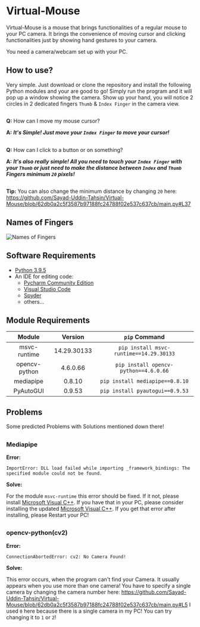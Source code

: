# Virtual-Mouse
Virtual-Mouse is a mouse that brings functionalities of a regular mouse to your PC camera.  It brings the convenience of moving cursor and clicking functionalities just by showing hand gestures to your camera.

You need a camera/webcam set up with your PC.

## How to use?
Very simple. Just download or clone the repository and install the following Python modules and your are good to go! Simply run the program and it will pop up a window showing the camera. Show up your hand, you will notice 2 circles in 2 dedicated fingers `Thumb` & `Index Finger` in the camera view.

##
**Q:** How can I move my mouse cursor?

**A:** ___It's Simple! Just move your `Index Finger` to move your cursor!___

##
**Q:** How can I click to a button or on something?

**A:** ___It's also really simple! All you need to touch your `Index Finger` with your `Thumb` or just need to make the distance between `Index` and `Thumb` Fingers minimum `20` pixels!___

##
 **Tip:** You can also change the minimum distance by changing `20` here: https://github.com/Sayad-Uddin-Tahsin/Virtual-Mouse/blob/62db0a2c5f3587b97188fc24788f02e537c637cb/main.py#L37
 
## Names of Fingers
 ![Names of Fingers](https://image.shutterstock.com/image-vector/fingers-names-human-body-parts-260nw-1042963189.jpg)
 

## Software Requirements
- [Python 3.9.5](https://www.python.org/downloads/release/python-395/)
- An IDE for editing code:
   - [Pycharm Community Edition](https://www.jetbrains.com/pycharm/download)
   - [Visual Studio Code](https://code.visualstudio.com/download)
   - [Spyder](https://www.spyder-ide.org/#section-download)
   - others...

## Module Requirements
| Module | Version | `pip` Command |
| :--: | :-----: | :---: |
| msvc-runtime | 14.29.30133 | `pip install msvc-runtime==14.29.30133` |
| opencv-python | 4.6.0.66 | `pip install opencv-python==4.6.0.66` |
| mediapipe | 0.8.10 | `pip install mediapipe==0.8.10` |
| PyAutoGUI | 0.9.53 | `pip install pyautogui==0.9.53` |

## Problems

Some predicted Problems with Solutions mentioned down there!

##
### Mediapipe
**Error:**

`ImportError: DLL load failed while importing _framework_bindings: The specified module could not be found.`

**Solve:**

For the module `msvc-runtime` this error should be fixed. If it not, please install [Microsoft Visual C++](https://docs.microsoft.com/en-US/cpp/windows/latest-supported-vc-redist?view=msvc-170). If you have that in your PC, please consider installing the updated [Microsoft Visual C++](https://docs.microsoft.com/en-US/cpp/windows/latest-supported-vc-redist?view=msvc-170). If you get that error after installing, please Restart your PC!

##
### opencv-python(cv2)
**Error:**

`ConnectionAbortedError: cv2: No Camera Found!`

**Solve:**

This error occurs, when the program can't find your Camera. It usually appears when you use more than one camera! You have to specify a single camera by changing the camera number here: https://github.com/Sayad-Uddin-Tahsin/Virtual-Mouse/blob/62db0a2c5f3587b97188fc24788f02e537c637cb/main.py#L5 I used `0` here because there is a single camera in my PC! You can try changing it to `1` or `2`!

